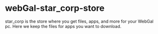 # webGal-star_corp-store

star_corp is the store where you get files, apps, and more for your WebGal pc.
Here we keep the files for apps you want to download.

